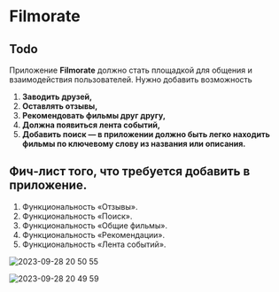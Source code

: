 # Filmorate
## Todo
Приложение **Filmorate** должно стать площадкой для общения и взаимодействия пользователей. 
Нужно добавить возможность
1. **Заводить друзей,** 
2. **Оставлять отзывы,**  
3. **Рекомендовать фильмы друг другу,** 
4. **Должна появиться лента событий,**
5. **Добавить поиск — в приложении должно быть легко находить фильмы по ключевому слову из названия или описания.**
## Фич-лист того, что требуется добавить в приложение. 
1. Функциональность «Отзывы».
2. Функциональность «Поиск».
3. Функциональность «Общие фильмы».
4. Функциональность «Рекомендации».
5. Функциональность «Лента событий».



![2023-09-28 20 50 55](https://github.com/dmt-100/java-filmorate/assets/117279018/4513f219-e20d-4173-9f66-8b6f09d44865)


![2023-09-28 20 49 59](https://github.com/dmt-100/java-filmorate/assets/117279018/2410fec4-84dc-4123-88f9-e734166711a3)

